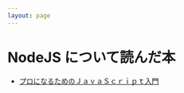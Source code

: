 ```yaml
---
layout: page
---
```


# NodeJS について読んだ本

* [プロになるためのＪａｖａＳｃｒｉｐｔ入門](https://bookworm.improve-future.com/book/16978)
